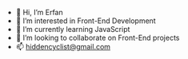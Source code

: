 - 👋 Hi, I’m Erfan
- 👀 I’m interested in Front-End Development
- 🌱 I’m currently learning JavaScript
- 🤝 I’m looking to collaborate on Front-End projects
- 📫 hiddencyclist@gmail.com

<!---
Erfan-scorpio/Erfan-scorpio is a ✨ special ✨ repository because its `README.md` (this file) appears on your GitHub profile.
You can click the Preview link to take a look at your changes.
--->
